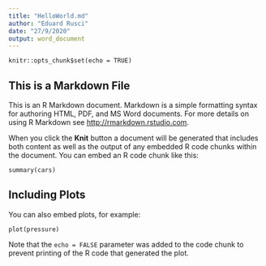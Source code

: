 ```yaml
---
title: "HelloWorld.md"
author: "Eduard Rusci"
date: "27/9/2020"
output: word_document
---
```


```{r setup, include=FALSE}
knitr::opts_chunk$set(echo = TRUE)
```

## This is a Markdown File

This is an R Markdown document. Markdown is a simple formatting syntax for authoring HTML, PDF, and MS Word documents. For more details on using R Markdown see <http://rmarkdown.rstudio.com>.

When you click the **Knit** button a document will be generated that includes both content as well as the output of any embedded R code chunks within the document. You can embed an R code chunk like this:

```{r cars}
summary(cars)
```

## Including Plots

You can also embed plots, for example:

```{r pressure, echo=FALSE}
plot(pressure)
```

Note that the `echo = FALSE` parameter was added to the code chunk to prevent printing of the R code that generated the plot.
